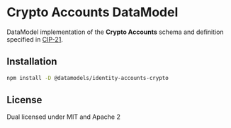 # Crypto Accounts DataModel

DataModel implementation of the **Crypto Accounts** schema and definition specified in [CIP-21](https://github.com/ceramicnetwork/CIP/blob/main/CIPs/CIP-21/CIP-21.md).

## Installation

```sh
npm install -D @datamodels/identity-accounts-crypto
```

## License

Dual licensed under MIT and Apache 2
